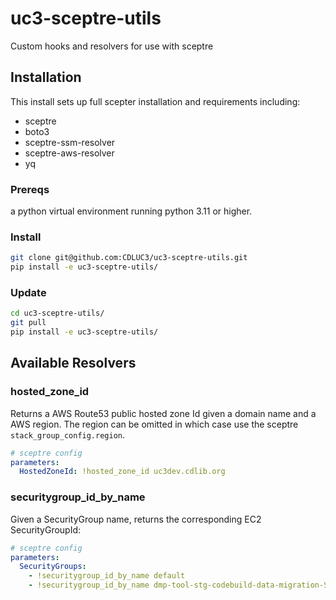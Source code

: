 # uc3-sceptre-utils
Custom hooks and resolvers for use with sceptre

## Installation

This install sets up full scepter installation and requirements including:
- sceptre
- boto3
- sceptre-ssm-resolver
- sceptre-aws-resolver
- yq


### Prereqs

a python virtual environment running python 3.11 or higher.


### Install
```bash
git clone git@github.com:CDLUC3/uc3-sceptre-utils.git
pip install -e uc3-sceptre-utils/
```


### Update
```bash
cd uc3-sceptre-utils/
git pull
pip install -e uc3-sceptre-utils/
```


## Available Resolvers

### hosted_zone_id

Returns a AWS Route53 public hosted zone Id given a domain name and a AWS region.
The region can be omitted in which case use the sceptre `stack_group_config.region`.
```yaml
# sceptre config
parameters:
  HostedZoneId: !hosted_zone_id uc3dev.cdlib.org

```

### securitygroup_id_by_name

Given a SecurityGroup name, returns the corresponding EC2 SecurityGroupId:
```yaml
# sceptre config
parameters:
  SecurityGroups:
    - !securitygroup_id_by_name default
    - !securitygroup_id_by_name dmp-tool-stg-codebuild-data-migration-SecGrp
```
